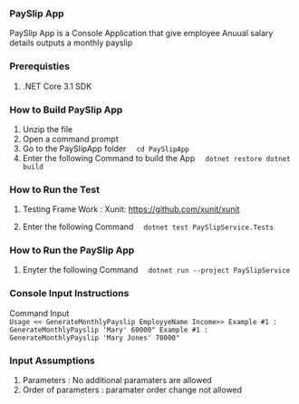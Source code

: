 ### PaySlip App
PaySlip App is a  Console Application that give employee Anuual salary details outputs a monthly payslip


### Prerequisties
1. .NET Core 3.1 SDK


### How to Build PaySlip App
1. Unzip the file 
2. Open a command prompt 
3. Go to the PaySlipApp folder
`   cd PaySlipApp
`
4. Enter the following Command to build the App
`   dotnet restore
    dotnet build
`


### How to Run the Test
1. Testing Frame Work : Xunit: https://github.com/xunit/xunit

2. Enter the following Command
`   dotnet test PaySlipService.Tests
`


### How to Run the PaySlip App
1. Enyter the following Command
`   dotnet run --project PaySlipService
`


### Console Input Instructions 

Command Input  
`
    Usage << GenerateMonthlyPayslip EmployyeName Income>>
    Example #1 :  GenerateMonthlyPayslip 'Mary' 60000"
    Example #1 :  GenerateMonthlyPayslip 'Mary Jones' 70000"
`  


### Input Assumptions

   1. Parameters : No additional paramaters are allowed
   2. Order of parameters : paramater order change not allowed

